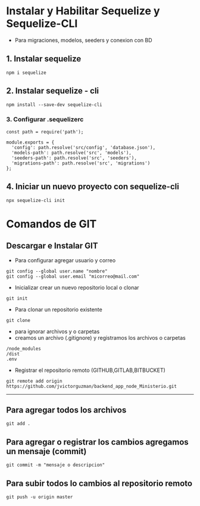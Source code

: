 
# Instalar y Habilitar Sequelize y Sequelize-CLI
- Para migraciones, modelos, seeders y conexion con BD

## 1. Instalar sequelize
```
npm i sequelize 
```
## 2. Instalar sequelize - cli  
```
npm install --save-dev sequelize-cli
```
### 3. Configurar .sequelizerc
```
const path = require('path');

module.exports = {
  'config': path.resolve('src/config', 'database.json'),
  'models-path': path.resolve('src', 'models'),
  'seeders-path': path.resolve('src', 'seeders'),
  'migrations-path': path.resolve('src', 'migrations')
};
```
## 4. Iniciar un nuevo proyecto con sequelize-cli
```
npx sequelize-cli init
```
# Comandos de GIT 
## Descargar e Instalar GIT 

- Para configurar agregar usuario y correo 
```
git config --global user.name "nombre"
git config --global user.email "micorreo@mail.com"
```
- Inicializar crear un nuevo repositorio local o clonar
```
git init
```
- Para clonar un repositorio existente
```
git clone 
```
- para ignorar archivos y o carpetas
- creamos un archivo (.gitignore) y registramos los archivos o carpetas
```
/node_modules
/dist
.env
```
- Registrar el repositorio remoto (GITHUB,GITLAB,BITBUCKET)
```
git remote add origin https://github.com/jvictorguzman/backend_app_node_Ministerio.git
```
-------------------------

## Para agregar todos los archivos

```
git add .
```
## Para agregar o registrar los cambios agregamos un mensaje (commit)
```
git commit -m "mensaje o descripcion"
```

## Para subir todos lo cambios al repositorio remoto
```
git push -u origin master
```